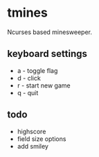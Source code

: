 # tmines

Ncurses based minesweeper.

## keyboard settings

- a - toggle flag
- d - click
- r - start new game
- q - quit

## todo

- highscore
- field size options
- add smiley
